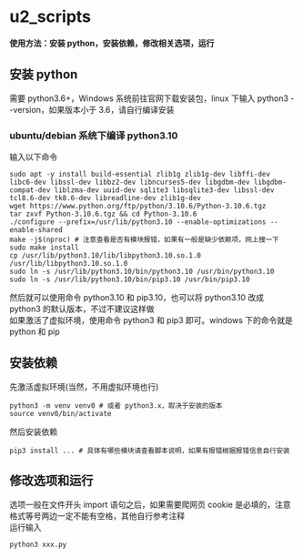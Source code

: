 # u2_scripts
**使用方法：安装 python，安装依赖，修改相关选项，运行**

## 安装 python
需要 python3.6+，Windows 系统前往官网下载安装包，linux 下输入 python3 --version，如果版本小于 3.6，请自行编译安装
### ubuntu/debian 系统下编译 python3.10
输入以下命令 
```
sudo apt -y install build-essential zlib1g zlib1g-dev libffi-dev libc6-dev libssl-dev libbz2-dev libncurses5-dev libgdbm-dev libgdbm-compat-dev liblzma-dev uuid-dev sqlite3 libsqlite3-dev libssl-dev tcl8.6-dev tk8.6-dev libreadline-dev zlib1g-dev  
wget https://www.python.org/ftp/python/3.10.6/Python-3.10.6.tgz  
tar zxvf Python-3.10.6.tgz && cd Python-3.10.6  
./configure --prefix=/usr/lib/python3.10 --enable-optimizations --enable-shared  
make -j$(nproc) # 注意查看是否有模块报错，如果有一般是缺少依赖项，网上搜一下  
sudo make install  
cp /usr/lib/python3.10/lib/libpython3.10.so.1.0 /usr/lib/libpython3.10.so.1.0  
sudo ln -s /usr/lib/python3.10/bin/python3.10 /usr/bin/python3.10  
sudo ln -s /usr/lib/python3.10/bin/pip3.10 /usr/bin/pip3.10  
```
然后就可以使用命令 python3.10 和 pip3.10，也可以将 python3.10 改成 python3 的默认版本，不过不建议这样做  
如果激活了虚拟环境，使用命令 python3 和 pip3 即可。windows 下的命令就是 python 和 pip  

## 安装依赖
先激活虚拟环境(当然，不用虚拟环境也行)
```
python3 -m venv venv0 # 或者 python3.x，取决于安装的版本
source venv0/bin/activate  
```
然后安装依赖  
```
pip3 install ... # 具体有哪些模块请查看脚本说明，如果有报错根据报错信息自行安装
```

## 修改选项和运行
选项一般在文件开头 import 语句之后，如果需要爬网页 cookie 是必填的，注意格式等号两边一定不能有空格，其他自行参考注释  
运行输入
```
python3 xxx.py  
```
